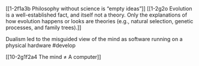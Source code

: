 [[1-2f1a3b Philosophy without science is “empty ideas”]]
[[1-2g2o Evolution is a well-established fact, and itself not a theory. Only the explanations of how evolution happens or looks are theories (e.g., natural selection, genetic processes, and family trees).]]

Dualism led to the misguided view of the mind as software running on a physical hardware
#develop 

[[10-2g1f2a4 The mind ≠ A computer]] 
